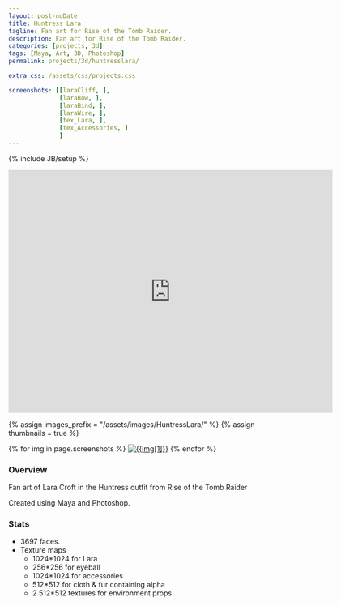 ```yaml
---
layout: post-noDate
title: Huntress Lara
tagline: Fan art for Rise of the Tomb Raider.
description: Fan art for Rise of the Tomb Raider.
categories: [projects, 3d]
tags: [Maya, Art, 3D, Photoshop]
permalink: projects/3d/huntresslara/

extra_css: /assets/css/projects.css

screenshots: [[laraCliff, ],
			  [laraBow, ],
              [laraBind, ],
              [laraWire, ],
              [tex_Lara, ],
              [tex_Accessories, ]
              ]
---
```

{% include JB/setup %}


<iframe width="640" height="480" src="https://sketchfab.com/playlists/embed?collection=834ba7e1e68d4379aaaae6010a99a512&sort_by=published_at" frameborder="0" allowfullscreen mozallowfullscreen="true" webkitallowfullscreen="true" onmousewheel="" style="display: block; margin: 0 auto;"></iframe>


{% assign images_prefix = "/assets/images/HuntressLara/" %}
{% assign thumbnails = true %}

<div class="project-images" id="slideshow">
{% for img in page.screenshots %}
    <a href="{{images_prefix}}{{img[0]}}.png"><img src= "{{images_prefix}}{{img[0]}}{% if thumbnails %}-tn{% endif %}.png" alt="{{img[1]}}" class="img-responsive"></a>
{% endfor %}
</div>

<script>
    $('#slideshow').photobox('a', {history:false, time:0, counter:false});
</script>

<h3>Overview</h3>

Fan art of Lara Croft in the Huntress outfit from Rise of the Tomb Raider

Created using Maya and Photoshop.

<h3>Stats</h3>

* 3697 faces.
* Texture maps
    * 1024*1024 for Lara
    * 256*256 for eyeball
    * 1024*1024 for accessories
    * 512*512 for cloth & fur containing alpha
    * 2 512*512 textures for environment props

&nbsp;
